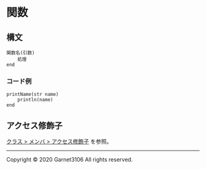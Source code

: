 # 関数

## 構文

```
関数名(引数)
    処理
end
```

### コード例

```
printName(str name)
    println(name)
end
```

## アクセス修飾子

[クラス > メンバ > アクセス修飾子](./class.md) を参照。

---

Copyright © 2020 Garnet3106 All rights reserved.

